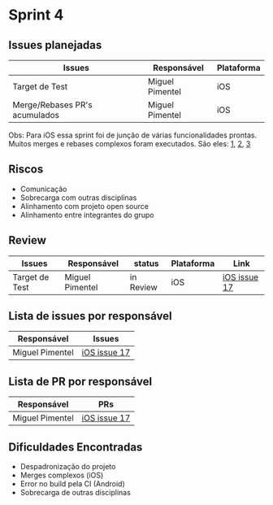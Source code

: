 # Sprint 4

## Issues planejadas

| Issues | Responsável | Plataforma |
| ------ | ----------- | ---------- |
| Target de Test | Miguel Pimentel | iOS |
| Merge/Rebases PR's acumulados | Miguel Pimentel | iOS |

Obs: Para iOS essa sprint foi de junção de várias funcionalidades prontas. Muitos merges e rebases complexos foram executados. São eles: [1](https://github.com/Escola-em-Casa/ios-escola-em-casa/pull/11), [2](https://github.com/Escola-em-Casa/ios-escola-em-casa/pull/15), [3](https://github.com/Escola-em-Casa/ios-escola-em-casa/pull/9)

## Riscos

- Comunicação
- Sobrecarga com outras disciplinas
- Alinhamento com projeto open source
- Alinhamento entre integrantes do grupo


## Review

| Issues | Responsável | status | Plataforma | Link |
| ------ | ----------- | ------ | ---------- | ---- |
| Target de Test | Miguel Pimentel | in Review | iOS | [iOS issue 17](https://github.com/Escola-em-Casa/ios-escola-em-casa/pull/18) |

## Lista de issues por responsável

| Responsável | Issues |
| ----------- | ------ |
| Miguel Pimentel | [iOS issue 17](https://github.com/Escola-em-Casa/ios-escola-em-casa/pull/18) |

## Lista de PR por responsável

| Responsável | PRs |
| ----------- | --- |
| Miguel Pimentel | [iOS issue 17](https://github.com/Escola-em-Casa/ios-escola-em-casa/pull/18) |


## Dificuldades Encontradas

- Despadronização do projeto
- Merges complexos (iOS)
- Error no build pela CI (Android)
- Sobrecarga de outras disciplinas
